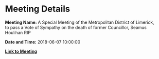 # Meeting Details

**Meeting Name:** A Special Meeting of the Metropolitan District of Limerick, to pass a Vote of Sympathy on the death of former Councillor, Seamus Houlihan RIP

**Date and Time:** 2018-06-07 10:00:00

**[Link to Meeting](https://www.limerick.ie/council/whats-on/special-meeting-metropolitan-district-limerick-pass-vote-sympathy-death-former)**
